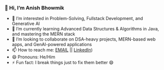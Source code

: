 ### 👋 Hi, I’m Anish Bhowmik

- 👀 I’m interested in Problem-Solving, Fullstack Development, and Generative AI  
- 🌱 I’m currently learning Advanced Data Structures & Algorithms in Java, and mastering the MERN stack  
- 💞️ I’m looking to collaborate on DSA-heavy projects, MERN-based web apps, and GenAI-powered applications  
- 📫 How to reach me: [EMAIL](mailto:anish.bhowmik.work@gmail.com) || [LinkedIn](https://www.linkedin.com/in/anish-bhowmik03))  
- 😄 Pronouns: He/Him  
- ⚡ Fun fact: I break things just to fix them better 😄  



<!---
AnishB2302/AnishB2302 is a ✨ special ✨ repository because its `README.md` (this file) appears on your GitHub profile.
You can click the Preview link to take a look at your changes.
--->
